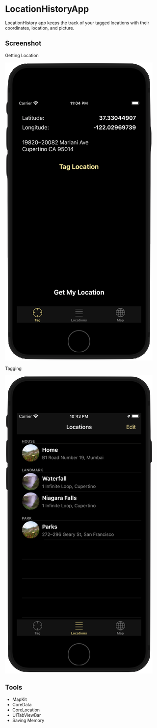 # LocationHistoryApp

LocationHistory app keeps the track of your tagged locations with their coordinates, location, and picture.

## Screenshot

Getting Location

![alt text](https://github.com/Muneeb-hassan96/LocationHistoryApp/blob/main/Searching.png?raw=true)


Tagging

![alt text](https://github.com/Muneeb-hassan96/LocationHistoryApp/blob/main/TaggedLocations.png?raw=true)

## Tools
- MapKit
- CoreData
- CoreLocation
- UITabViewBar
- Saving Memory
